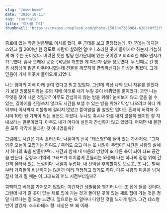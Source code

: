 ```yaml
---
slug: "/new-home"
date: "2020-10-11"
tag: "journals"
title: "이사를 하다"
thumbnail: "https://images.unsplash.com/photo-1583847268964-b28dc8f51f92?q=80&w=2000"
---
```


종로에 있는 작은 원룸텔로 이사를 했다. 두 군데를 보고 결정했는데, 한 군데는 레지던스였고 월 20여만 원 정도로 사람이 살려면 얼마나 초라한 곳에 들어가야 하는지 가늠하게 해 주는 곳이었다. 버려진 듯한 빌딩 한가운데에 있는 곳이었고 꾀죄죄한 때와 먼지가 가득했다. 흡사 오래된 공중목욕탕을 개조한 게 아닌가 싶을 정도였다. 두 번째로 간 방은 사장님이 젊은 아주머니였는데 건물을 깨끗하게 관리하신다는 인상을 풍겼다. 그게 믿음이 가서 이곳에 들어오게 되었다.

나는 엄마의 지배 아래 놓여 있다고 믿고 있었다. 그런데 막상 나와 보니 자유를 얻었다기 보단 원룸텔이라는 곳의 지배 아래로 내가 누일 곳이 바뀌었을 뿐이었다. 과연 나는 무엇을 찾아 나온 것일까? 아무도 간섭하지 않는 밤을 위해? 눈치보지 않고 글을 쓸 수 있는, 강아지를 신경쓰지 않고도 시간을 보낼 수 있는 방을 위해? 막상 나오려고 하니 계약부터 이사까지 이틀밖에 걸리지 않았고 뜯어말릴 줄 알았던 엄마도 흔쾌히 허락해 주시며 10만 원 가까이 되는 용돈도 주셨다. 누나도 혹시나 화를 내지 않을까 했지만 잘 지내보라는 말뿐이었다. 아무도 내가 어디에 살든지 간섭하지 않고 있었다. 어쩌면 내 불편은 모두 착각에 불과한 것 아니었을까?

그럼에도 시간은 계속 흘러간다. 나훈아의 신곡 "테스형!"에 들어 있는 가사처럼. "그저 와준 오늘이 고맙기는 하여도 / 죽어도 오고 마는 또 내일이 두렵다" 시간은 사람의 삶에서 하나의 축을 만들어낸다. 시간과 함께 내 마음의 방향이 또 다른 축이 되어 좌표 공간을 만든다. 감정과 기억의 그래프가 어지럽게 흔들리는 와중에 나는 하나의 접점 위에 간신히 올라서 있는 느낌이다. 내일이 두렵다. 내 선택을 후회할지도 모르고, 또 나는 벌써부터 가족들이 비난하지는 않을까 미리 걱정하고 있기도 하다. 다른 사람의 마음을 넘겨짚지 않게 될 때는 이 그래프의 어느 시점부터일까?

깜빡하고 베개를 가져오지 않았다. 이런저런 생필품을 챙기러 나는 또 집에 들를 것이다. 그런데 내가 갈 곳이 없는 채로 집에 가는 것과 돌아갈 곳이 있는 채로 집에 가는 것은 정말 다르다는 걸 오늘 느꼈다. 앞으로는 또 얼마나 다양한 것을 느끼게 될까. 그건 테스형만이 알겠지. 소크라테스 형. 세상은 또 왜 이래.
